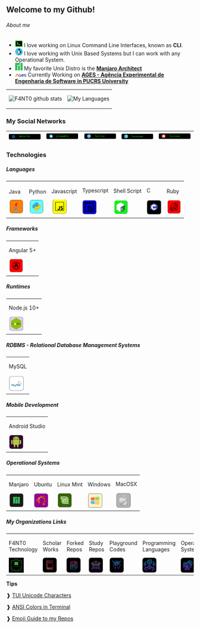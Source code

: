 ## Welcome to my Github!

###### About me

* <img src="https://github.com/F4NT0/F4NT0/blob/master/images/icons/terminal-neon.png" width="20"> I love working on Linux Command Line Interfaces, known as **CLI**.
* <img src="https://github.com/F4NT0/F4NT0/blob/master/images/icons/linux.png" width="20"> I love working with Unix Based Systems but I can work with any Operational System.
* <img src="https://github.com/F4NT0/F4NT0/blob/master/images/icons/manjaro.png" width="20"> My favorite Unix Distro is the [**Manjaro Architect**](https://manjaro.org/)
* <img src="https://github.com/F4NT0/F4NT0/blob/master/images/icons/logo-ages_color.png" width="30"> Currently Working on [**AGES - Agência Experimental de Engenharia de Software in PUCRS University**](http://www.ages.pucrs.br/)

<table>
<tr>
<tr><td>

![F4NT0 github stats](https://github-readme-stats.vercel.app/api?username=F4NT0&count_private=true&show_icons=true&theme=chartreuse-dark&include_all_commits=true)

</td><td>

![My Languages](https://github-readme-stats.vercel.app/api/top-langs/?username=F4NT0&layout=compact&theme=chartreuse-dark)

</table>

### My Social Networks

[<img src="https://github.com/F4NT0/F4NT0/blob/master/images/icons/website.png">](https://f4nt0.github.io/PR0GR4M1NG/)|[<img src="https://github.com/F4NT0/F4NT0/blob/master/images/icons/linkedin.png">](https://www.linkedin.com/in/gabriel-fanto-stundner-b19723164/) |[<img src="https://github.com/F4NT0/F4NT0/blob/master/images/icons/twitter.png">](https://twitter.com/GABRIELFANTO) |[<img src="https://github.com/F4NT0/F4NT0/blob/master/images/icons/facebook.png">](https://www.facebook.com/gabrielfanto) |[<img src="https://github.com/F4NT0/F4NT0/blob/master/images/icons/youtube.png">](https://www.youtube.com/channel/UC0OLmUgRYTryGlpd4wCqkAA?view_as=subscriber) |
|---|---|---|---|---|

### Technologies

##### Languages 

<table>
<td>
    <p>Java</p>
    <img src="https://github.com/F4NT0/F4NT0/blob/master/images/icons/java.png" width="40">
<td>
    <p>Python</p>
    <img src="https://github.com/F4NT0/F4NT0/blob/master/images/icons/python.png" width="40">
</td>
<td>
    <p>Javascript</p>
    <img src="https://github.com/F4NT0/F4NT0/blob/master/images/icons/javascript.png" width="40">
</td>
<td>
    <p>Typescript</p>
    <img src="https://github.com/F4NT0/F4NT0/blob/master/images/icons/typescript.png" width="40">
</td>
<td>
    <p>Shell Script</p>
    <img src="https://github.com/F4NT0/F4NT0/blob/master/images/icons/shell.png" width="40">
</td>
<td>
    <p>C</p>
    <img src="https://github.com/F4NT0/F4NT0/blob/master/images/icons/c.png" width="40">
</td>
<td>
    <p>Ruby</p>
    <img src="https://github.com/F4NT0/F4NT0/blob/master/images/icons/ruby.png" width="40">
</td>
</table>

##### Frameworks

<table>
<td>
    <p>Angular 5+</p>
    <img src="https://github.com/F4NT0/F4NT0/blob/master/images/icons/angular.png" width="40">
</td>
</table>

##### Runtimes

<table>
<td>
    <p>Node.js 10+</p>
    <img src="https://github.com/F4NT0/F4NT0/blob/master/images/icons/node.png" width="40"> 
</td>
</table>

##### RDBMS - Relational Database Management Systems

<table>
<td>
    <p>MySQL</p>
    <img src="https://github.com/F4NT0/F4NT0/blob/master/images/icons/mysql.png" width="40">
</td>
</table>

##### Mobile Development

<table>
<td>
    <p>Android Studio</p>
    <img src="https://github.com/F4NT0/F4NT0/blob/master/images/icons/android.png" width="40">
</td>
</table>


##### Operational Systems

<table>
<td>
    <p>Manjaro</p>
    <img src="https://github.com/F4NT0/F4NT0/blob/master/images/icons/manjaro-2.png" width="40">
</td>
<td>
    <p>Ubuntu</p>
    <img src="https://github.com/F4NT0/F4NT0/blob/master/images/icons/ubuntu-2.png" width="40">
</td>
<td>
    <p>Linux Mint</p>
    <img src="https://github.com/F4NT0/F4NT0/blob/master/images/icons/mint-2.png" width="40">    
</td>
<td>
    <p>Windows</p>
    <img src="https://github.com/F4NT0/F4NT0/blob/master/images/icons/windows-2.png" width="40">    
</td>
<td>
    <p>MacOSX</p>
    <img src="https://github.com/F4NT0/F4NT0/blob/master/images/icons/macosx.png" width="40">    
</td>
</table>

##### My Organizations Links

<table>
    <td>
        <p>F4NT0 Technology</p>
        <a href="https://github.com/f-4-n-t-0-technology"><img src="https://github.com/F4NT0/F4NT0/blob/master/images/comunities/fanto-technology.png" width="40"></a>
    </td>
    <td>
        <p>Scholar Works</p>
        <a href="https://github.com/trabalhos-da-faculdade"><img src="https://github.com/F4NT0/F4NT0/blob/master/images/comunities/trabalhos-facul.png" width="40"></a>
    </td>
    <td>
        <p>Forked Repos</p>
        <a href="https://github.com/fanto-forked-repos"><img src="https://github.com/F4NT0/F4NT0/blob/master/images/comunities/repo-fork.png" width="40"></a>
    </td>
    <td>
        <p>Study Repos</p>
        <a href="https://github.com/estudosdofantinho"><img src="https://github.com/F4NT0/F4NT0/blob/master/images/comunities/codigo-alunos.png" width="40"></a>
    </td>
    <td>
        <p>Playground Codes</p>
        <a href="https://github.com/testefantinho"><img src="https://github.com/F4NT0/F4NT0/blob/master/images/comunities/playground.png" width="40"></a>
    </td>
    <td>
        <p>Programming Languages</p>
        <a href="https://github.com/fantolanguages"><img src="https://github.com/F4NT0/F4NT0/blob/master/images/comunities/linguagens.png" width="40"></a>
    </td>
    <td>
        <p>Operational Systems</p>
        <a href="https://github.com/OSOSP"><img src="https://github.com/F4NT0/F4NT0/blob/master/images/comunities/os.png" width="40"></a>
    </td>
</table

---

**Tips**

❱ [TUI Unicode Characters](https://gist.github.com/F4NT0/0e77a9d56415e57011a4cb243b658033)

❱ [ANSI Colors in Terminal](https://gist.github.com/F4NT0/afec936ed4175bed1eac74cef69655b2)

❱ [Emoji Guide to my Repos](https://gist.github.com/F4NT0/854240bd1cd86f518bbd5eb6605d3bbc)
